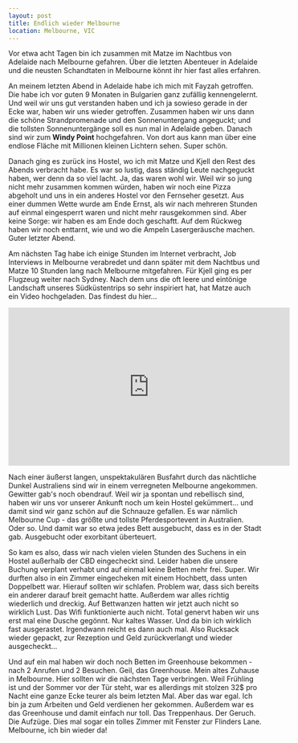 ```yaml
---
layout: post
title: Endlich wieder Melbourne
location: Melbourne, VIC
---
```


Vor etwa acht Tagen bin ich zusammen mit Matze im Nachtbus von Adelaide nach Melbourne gefahren. Über die letzten Abenteuer in Adelaide und die neusten Schandtaten in Melbourne könnt ihr hier fast alles erfahren.

An meinem letzten Abend in Adelaide habe ich mich mit Fayzah getroffen. Die habe ich vor guten 9 Monaten in Bulgarien ganz zufällig kennengelernt. Und weil wir uns gut verstanden haben und ich ja sowieso gerade in der Ecke war, haben wir uns wieder getroffen. Zusammen haben wir uns dann die schöne Strandpromenade und den Sonnenuntergang angeguckt; und die tollsten Sonnenuntergänge soll es nun mal in Adelaide geben. Danach sind wir zum **Windy Point** hochgefahren. Von dort aus kann man über eine endlose Fläche mit Millionen kleinen Lichtern sehen. Super schön.

Danach ging es zurück ins Hostel, wo ich mit Matze und Kjell den Rest des Abends verbracht habe. Es war so lustig, dass ständig Leute nachgeguckt haben, wer denn da so viel lacht. Ja, das waren wohl wir. Weil wir so jung nicht mehr zusammen kommen würden, haben wir noch eine Pizza abgeholt und uns in ein anderes Hostel vor den Fernseher gesetzt. Aus einer dummen Wette wurde am Ende Ernst, als wir nach mehreren Stunden auf einmal eingesperrt waren und nicht mehr rausgekommen sind. Aber keine Sorge: wir haben es am Ende doch geschaftt. Auf dem Rückweg haben wir noch enttarnt, wie und wo die Ampeln Lasergeräusche machen. Guter letzter Abend.

Am nächsten Tag habe ich einige Stunden im Internet verbracht, Job Interviews in Melbourne verabredet und dann später mit dem Nachtbus und Matze 10 Stunden lang nach Melbourne mitgefahren. Für Kjell ging es per Flugzeug weiter nach Sydney. Nach dem uns die oft leere und eintönige Landschaft unseres Südküstentrips so sehr inspiriert hat, hat Matze auch ein Video hochgeladen. Das findest du hier...

<iframe width="560" height="315" src="https://www.youtube.com/embed/TMCxVrBr42I" frameborder="0" allowfullscreen></iframe>

Nach einer äußerst langen, unspektakulären Busfahrt durch das nächtliche Dunkel Australiens sind wir in einem verregneten Melbourne angekommen. Gewitter gab's noch obendrauf. Weil wir ja spontan und rebellisch sind, haben wir uns vor unserer Ankunft noch um kein Hostel gekümmert... und damit sind wir ganz schön auf die Schnauze gefallen. Es war nämlich Melbourne Cup - das größte und tollste Pferdesportevent in Australien. Oder so. Und damit war so etwa jedes Bett ausgebucht, dass es in der Stadt gab. Ausgebucht oder exorbitant überteuert.

So kam es also, dass wir nach vielen vielen Stunden des Suchens in ein Hostel außerhalb der CBD eingecheckt sind. Leider haben die unsere Buchung verplant verhabt und auf einmal keine Betten mehr frei. Super. Wir durften also in ein Zimmer eingecheken mit einem Hochbett, dass unten Doppelbett war. Hierauf sollten wir schlafen. Problem war, dass sich bereits ein anderer darauf breit gemacht hatte. Außerdem war alles richtig wiederlich und dreckig. Auf Bettwanzen hatten wir jetzt auch nicht so wirklich Lust. Das Wifi funktionierte auch nicht. Total genervt haben wir uns erst mal eine Dusche gegönnt. Nur kaltes Wasser. Und da bin ich wirklich fast ausgerastet. Irgendwann reicht es dann auch mal. Also Rucksack wieder gepackt, zur Rezeption und Geld zurückverlangt und wieder ausgecheckt...

Und auf ein mal haben wir doch noch Betten im Greenhouse bekommen - nach 2 Anrufen und 2 Besuchen. Geil, das Greenhouse. Mein altes Zuhause in Melbourne. Hier sollten wir die nächsten Tage verbringen. Weil Frühling ist und der Sommer vor der Tür steht, war es allerdings mit stolzen 32$ pro Nacht eine ganze Ecke teurer als beim letzten Mal. Aber das war egal. Ich bin ja zum Arbeiten und Geld verdienen her gekommen. Außerdem war es das Greenhouse und damit einfach nur toll. Das Treppenhaus. Der Geruch. Die Aufzüge. Dies mal sogar ein tolles Zimmer mit Fenster zur Flinders Lane. Melbourne, ich bin wieder da!